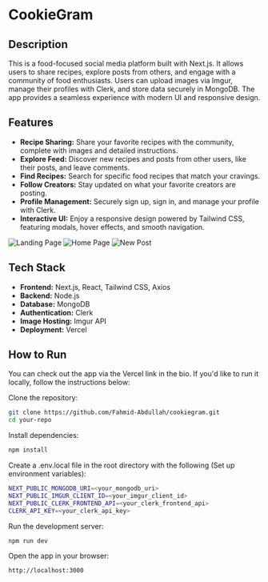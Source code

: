 # CookieGram

## Description
This is a food-focused social media platform built with Next.js. It allows users to share recipes, explore posts from others, and engage with a community of food enthusiasts. Users can upload images via Imgur, manage their profiles with Clerk, and store data securely in MongoDB. The app provides a seamless experience with modern UI and responsive design.

## Features
* **Recipe Sharing:** Share your favorite recipes with the community, complete with images and detailed instructions.
* **Explore Feed:** Discover new recipes and posts from other users, like their posts, and leave comments.
* **Find Recipes:** Search for specific food recipes that match your cravings.
* **Follow Creators:** Stay updated on what your favorite creators are posting.
* **Profile Management:** Securely sign up, sign in, and manage your profile with Clerk.
* **Interactive UI:** Enjoy a responsive design powered by Tailwind CSS, featuring modals, hover effects, and smooth navigation.

![Landing Page](https://github.com/Fahmid-Abdullah/cookiegram/blob/43d1fcfeb445cc0d30f60a47928ac8059a194999/demo%20gifs/Landing%20Page.gif)
![Home Page](https://github.com/Fahmid-Abdullah/cookiegram/blob/43d1fcfeb445cc0d30f60a47928ac8059a194999/demo%20gifs/Home%20Page.gif)
![New Post](https://github.com/Fahmid-Abdullah/cookiegram/blob/43d1fcfeb445cc0d30f60a47928ac8059a194999/demo%20gifs/New%20Post.gif)

## Tech Stack
* **Frontend:** Next.js, React, Tailwind CSS, Axios
* **Backend:** Node.js
* **Database:** MongoDB
* **Authentication:** Clerk
* **Image Hosting:** Imgur API
* **Deployment:** Vercel

## How to Run
You can check out the app via the Vercel link in the bio. If you'd like to run it locally, follow the instructions below:


Clone the repository:

```bash
git clone https://github.com/Fahmid-Abdullah/cookiegram.git
cd your-repo
```

Install dependencies:

```bash
npm install
```

Create a .env.local file in the root directory with the following (Set up environment variables):
```bash
NEXT_PUBLIC_MONGODB_URI=<your_mongodb_uri>
NEXT_PUBLIC_IMGUR_CLIENT_ID=<your_imgur_client_id>
NEXT_PUBLIC_CLERK_FRONTEND_API=<your_clerk_frontend_api>
CLERK_API_KEY=<your_clerk_api_key>
```

Run the development server:

```bash
npm run dev
```

Open the app in your browser:

```bash
http://localhost:3000
```
